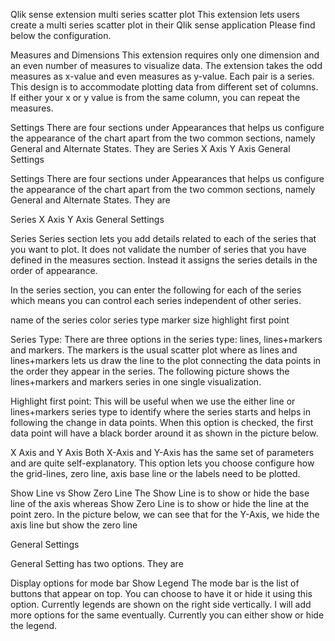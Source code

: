 Qlik sense extension multi series scatter plot
This extension lets users create a multi series scatter plot in their Qlik sense application
Please find below the configuration.

Measures and Dimensions
This extension requires only one dimension and an even number of measures to visualize data. 
The extension takes the odd measures as x-value and even measures as y-value. Each pair is a series. 
This design is to accommodate plotting data from different set of columns. If either your x or y value is from the same column, you can repeat the measures. 

Settings
There are four sections under Appearances that helps us configure the appearance of the chart apart from the two common sections, 
namely General and Alternate States. They are
Series
X Axis
Y Axis
General Settings

Settings
There are four sections under Appearances that helps us configure the appearance of the chart apart from the two common sections, namely General and Alternate States. They are

Series
X Axis
Y Axis
General Settings

Series
Series section lets you add details related to each of the series that you want to plot. It does not validate the number of series that you have defined in the measures section. Instead it assigns the series details in the order of appearance.


In the series section, you can enter the following for each of the series which means you can control each series independent of other series.

name of the series
color
series type
marker size
highlight first point

Series Type: There are three options in the series type: lines, lines+markers and markers. The markers is the usual scatter plot where as lines and lines+markers lets us draw the line to the plot connecting the data points in the order they appear in the series. The following picture shows the lines+markers and markers series in one single visualization.

Highlight first point: This will be useful when we use the either line or lines+markers series type to identify where the series starts and helps in following the change in data points. When this option is checked, the first data point will have a black border around it as shown in the picture below.

X Axis and Y Axis
Both X-Axis and Y-Axis has the same set of parameters and are quite self-explanatory. This option lets you choose configure how the grid-lines, zero line, axis base line or the labels need to be plotted.

Show Line vs Show Zero Line
The Show Line is to show or hide the base line of the axis whereas Show Zero Line is to show or hide the line at the point zero. In the picture below, we can see that for the Y-Axis, we hide the axis line but show the zero line


General Settings

General Setting has two options. They are

Display options for mode bar
Show Legend
The mode bar is the list of buttons that appear on top. You can choose to have it or hide it using this option. Currently legends are shown on the right side vertically. I will add more options for the same eventually. Currently you can either show or hide the legend.

